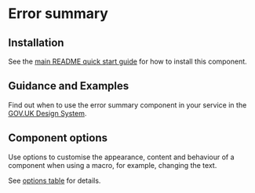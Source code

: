 # Error summary

## Installation

See the [main README quick start guide](https://github.com/CautionYourBlast/govuk-frontend#quick-start) for how to install this component.

## Guidance and Examples

Find out when to use the error summary component in your service in the [GOV.UK Design System](https://design-system.service.gov.uk/components/error-summary).

## Component options

Use options to customise the appearance, content and behaviour of a component when using a macro, for example, changing the text.

See [options table](https://design-system.service.gov.uk/components/error-summary/#options-error-summary-example) for details.
